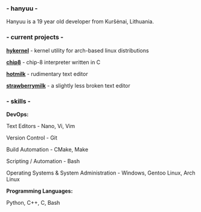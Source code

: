 ### - hanyuu -

Hanyuu is a 19 year old developer from Kuršėnai, Lithuania.

### - current projects -

[**hykernel**](https://github.com/0xhanyuu/hykernel) - kernel utility for arch-based linux distributions

[**chip8**](https://github.com/0xhanyuu/chip8-interpreter) - chip-8 interpreter written in C

[**hotmilk**](https://github.com/0xhanyuu/hotmilk) - rudimentary text editor

[**strawberrymilk**](https://github.com/0xhanyuu/strawberrymilk) - a slightly less broken text editor

### - skills -

**DevOps:**

Text Editors - Nano, Vi, Vim

Version Control - Git

Build Automation - CMake, Make

Scripting / Automation - Bash

Operating Systems & System Administration - Windows, Gentoo Linux, Arch Linux

**Programming Languages:**

Python, C++, C, Bash
